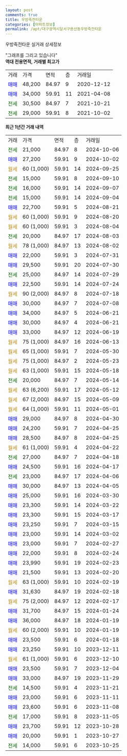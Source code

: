 ```yaml
---
layout: post
comments: true
title: 우방죽전타운
categories: [아파트정보]
permalink: /apt/대구광역시달서구용산동우방죽전타운
---
```


우방죽전타운 실거래 상세정보

<script type="text/javascript">
  google.charts.load('current', {'packages':['line', 'corechart']});
  google.charts.setOnLoadCallback(drawChart);

  function drawChart() {
    var data = new google.visualization.DataTable();
    data.addColumn('date', '거래일');
    data.addColumn('number', "매매");
    data.addColumn('number', "전세");
    data.addColumn('number', "전매");

    data.addRows([[new Date(Date.parse("2024-10-06")), null, 21000, null], [new Date(Date.parse("2024-10-02")), 27200, null, null], [new Date(Date.parse("2024-09-25")), null, null, null], [new Date(Date.parse("2024-09-10")), null, 15000, null], [new Date(Date.parse("2024-09-07")), null, 16000, null], [new Date(Date.parse("2024-09-04")), null, 15000, null], [new Date(Date.parse("2024-08-21")), 22700, null, null], [new Date(Date.parse("2024-08-20")), null, null, null], [new Date(Date.parse("2024-08-04")), null, null, null], [new Date(Date.parse("2024-08-03")), null, 20000, null], [new Date(Date.parse("2024-08-02")), null, null, null], [new Date(Date.parse("2024-07-31")), 22000, null, null], [new Date(Date.parse("2024-07-30")), 29500, null, null], [new Date(Date.parse("2024-07-29")), null, 25000, null], [new Date(Date.parse("2024-07-24")), 22500, null, null], [new Date(Date.parse("2024-07-18")), null, null, null], [new Date(Date.parse("2024-07-08")), 30000, null, null], [new Date(Date.parse("2024-06-21")), 34000, null, null], [new Date(Date.parse("2024-06-21")), 30000, null, null], [new Date(Date.parse("2024-06-19")), 33000, null, null], [new Date(Date.parse("2024-06-13")), null, null, null], [new Date(Date.parse("2024-05-30")), null, null, null], [new Date(Date.parse("2024-05-23")), null, null, null], [new Date(Date.parse("2024-05-18")), null, null, null], [new Date(Date.parse("2024-05-14")), null, 20000, null], [new Date(Date.parse("2024-05-12")), null, null, null], [new Date(Date.parse("2024-05-09")), null, null, null], [new Date(Date.parse("2024-05-01")), null, null, null], [new Date(Date.parse("2024-04-30")), 29000, null, null], [new Date(Date.parse("2024-04-25")), 24200, null, null], [new Date(Date.parse("2024-04-25")), 28500, null, null], [new Date(Date.parse("2024-04-22")), null, null, null], [new Date(Date.parse("2024-04-18")), null, 27000, null], [new Date(Date.parse("2024-04-17")), 24500, null, null], [new Date(Date.parse("2024-04-06")), null, 23000, null], [new Date(Date.parse("2024-04-05")), 30000, null, null], [new Date(Date.parse("2024-03-30")), 25000, null, null], [new Date(Date.parse("2024-03-22")), 23300, null, null], [new Date(Date.parse("2024-03-17")), 23300, null, null], [new Date(Date.parse("2024-03-15")), 23250, null, null], [new Date(Date.parse("2024-03-02")), 23000, null, null], [new Date(Date.parse("2024-02-27")), 23000, null, null], [new Date(Date.parse("2024-02-24")), 22000, null, null], [new Date(Date.parse("2024-02-23")), 23990, null, null], [new Date(Date.parse("2024-02-20")), 21500, null, null], [new Date(Date.parse("2024-02-19")), null, null, null], [new Date(Date.parse("2024-02-18")), 31630, null, null], [new Date(Date.parse("2024-02-17")), null, null, null], [new Date(Date.parse("2024-01-24")), 31700, null, null], [new Date(Date.parse("2024-01-19")), 36000, null, null], [new Date(Date.parse("2024-01-19")), null, null, null], [new Date(Date.parse("2024-01-18")), 23500, null, null], [new Date(Date.parse("2023-12-11")), 23250, null, null], [new Date(Date.parse("2023-12-10")), null, null, null], [new Date(Date.parse("2023-12-04")), 23500, null, null], [new Date(Date.parse("2023-11-29")), 33000, null, null], [new Date(Date.parse("2023-11-21")), null, 14500, null], [new Date(Date.parse("2023-11-11")), 23000, null, null], [new Date(Date.parse("2023-11-08")), 23600, null, null], [new Date(Date.parse("2023-11-05")), null, 17000, null], [new Date(Date.parse("2023-10-28")), 23700, null, null], [new Date(Date.parse("2023-10-27")), 20000, null, null], [new Date(Date.parse("2023-10-25")), null, 14000, null]]);

    var options = {
      hAxis: {
        format: 'yyyy/MM/dd'
      },    
      lineWidth: 0,
      pointsVisible: true,    
      title: '최근 1년간 유형별 실거래가 분포',
      legend: { position: 'bottom' }
    };

    var formatter = new google.visualization.NumberFormat({pattern:'###,###'} );
    formatter.format(data, 1);
    formatter.format(data, 2);
    
    setTimeout(function() {
        var chart = new google.visualization.LineChart(document.getElementById('columnchart_material'));
        chart.draw(data, (options));
        document.getElementById('loading').style.display = 'none';
    }, 200);
  }
</script>


<div id="loading" style="z-index:20; display: block; margin-left: 0px">"그래프를 그리고 있습니다"</div>
<div id="columnchart_material" style="width: 95%; margin-left: 0px; display: block"></div>
<!-- contents start -->
<b>역대 전용면적, 거래별 최고가</b>
<table class="sortable">
    <tr>
      <td>거래</td>
      <td>가격</td>
      <td>면적</td>
      <td>층</td>
      <td>거래일</td>
    </tr>
        <tr>
          <td><a style="color: blue">매매</a></td>
          <td>48,200</td>
          <td>84.97</td>
          <td>9</td>
          <td>2020-12-12</td>
        </tr>            <tr>
          <td><a style="color: blue">매매</a></td>
          <td>34,000</td>
          <td>59.91</td>
          <td>11</td>
          <td>2021-04-08</td>
        </tr>        
        <tr>
              <td><a style="color: darkgreen">전세</a></td>
              <td>30,500</td>
              <td>84.97</td>
              <td>7</td>
              <td>2021-10-21</td>
            </tr>            <tr>
              <td><a style="color: darkgreen">전세</a></td>
              <td>29,000</td>
              <td>59.91</td>
              <td>8</td>
              <td>2021-10-02</td>
            </tr>        
    
</table>

<b>최근 1년간 거래 내역</b>

<table class="sortable">
    <tr>
      <td>거래</td>
      <td>가격</td>
      <td>면적</td>
      <td>층</td>
      <td>거래일</td>
    </tr>
    <tr>
      <td><a style="color: darkgreen">전세</a></td>
      <td>21,000</td>
      <td>84.97</td>
      <td>8</td>
      <td>2024-10-06</td>
    </tr>          <tr>
      <td><a style="color: blue">매매</a></td>
      <td>27,200</td>
      <td>59.91</td>
      <td>9</td>
      <td>2024-10-02</td>
    </tr>          <tr>
      <td><a style="color: darkgoldenrod">월세</a></td>
      <td>60 (1,000)</td>
      <td>59.91</td>
      <td>14</td>
      <td>2024-09-25</td>
    </tr>          <tr>
      <td><a style="color: darkgreen">전세</a></td>
      <td>15,000</td>
      <td>59.91</td>
      <td>8</td>
      <td>2024-09-10</td>
    </tr>          <tr>
      <td><a style="color: darkgreen">전세</a></td>
      <td>16,000</td>
      <td>59.91</td>
      <td>14</td>
      <td>2024-09-07</td>
    </tr>          <tr>
      <td><a style="color: darkgreen">전세</a></td>
      <td>15,000</td>
      <td>59.91</td>
      <td>14</td>
      <td>2024-09-04</td>
    </tr>          <tr>
      <td><a style="color: blue">매매</a></td>
      <td>22,700</td>
      <td>59.91</td>
      <td>5</td>
      <td>2024-08-21</td>
    </tr>          <tr>
      <td><a style="color: darkgoldenrod">월세</a></td>
      <td>60 (1,000)</td>
      <td>59.91</td>
      <td>9</td>
      <td>2024-08-20</td>
    </tr>          <tr>
      <td><a style="color: darkgoldenrod">월세</a></td>
      <td>60 (1,000)</td>
      <td>59.91</td>
      <td>3</td>
      <td>2024-08-04</td>
    </tr>          <tr>
      <td><a style="color: darkgreen">전세</a></td>
      <td>20,000</td>
      <td>84.97</td>
      <td>17</td>
      <td>2024-08-03</td>
    </tr>          <tr>
      <td><a style="color: darkgoldenrod">월세</a></td>
      <td>78 (1,000)</td>
      <td>84.97</td>
      <td>13</td>
      <td>2024-08-02</td>
    </tr>          <tr>
      <td><a style="color: blue">매매</a></td>
      <td>22,000</td>
      <td>59.91</td>
      <td>3</td>
      <td>2024-07-31</td>
    </tr>          <tr>
      <td><a style="color: blue">매매</a></td>
      <td>29,500</td>
      <td>59.91</td>
      <td>20</td>
      <td>2024-07-30</td>
    </tr>          <tr>
      <td><a style="color: darkgreen">전세</a></td>
      <td>25,000</td>
      <td>84.97</td>
      <td>14</td>
      <td>2024-07-29</td>
    </tr>          <tr>
      <td><a style="color: blue">매매</a></td>
      <td>22,500</td>
      <td>59.91</td>
      <td>14</td>
      <td>2024-07-24</td>
    </tr>          <tr>
      <td><a style="color: darkgoldenrod">월세</a></td>
      <td>90 (2,000)</td>
      <td>84.97</td>
      <td>8</td>
      <td>2024-07-18</td>
    </tr>          <tr>
      <td><a style="color: blue">매매</a></td>
      <td>30,000</td>
      <td>84.97</td>
      <td>7</td>
      <td>2024-07-08</td>
    </tr>          <tr>
      <td><a style="color: blue">매매</a></td>
      <td>34,000</td>
      <td>84.97</td>
      <td>5</td>
      <td>2024-06-21</td>
    </tr>          <tr>
      <td><a style="color: blue">매매</a></td>
      <td>30,000</td>
      <td>84.97</td>
      <td>4</td>
      <td>2024-06-21</td>
    </tr>          <tr>
      <td><a style="color: blue">매매</a></td>
      <td>33,000</td>
      <td>84.97</td>
      <td>12</td>
      <td>2024-06-19</td>
    </tr>          <tr>
      <td><a style="color: darkgoldenrod">월세</a></td>
      <td>75 (1,000)</td>
      <td>84.97</td>
      <td>16</td>
      <td>2024-06-13</td>
    </tr>          <tr>
      <td><a style="color: darkgoldenrod">월세</a></td>
      <td>65 (1,000)</td>
      <td>59.91</td>
      <td>7</td>
      <td>2024-05-30</td>
    </tr>          <tr>
      <td><a style="color: darkgoldenrod">월세</a></td>
      <td>75 (1,000)</td>
      <td>84.97</td>
      <td>2</td>
      <td>2024-05-23</td>
    </tr>          <tr>
      <td><a style="color: darkgoldenrod">월세</a></td>
      <td>63 (1,000)</td>
      <td>59.91</td>
      <td>15</td>
      <td>2024-05-18</td>
    </tr>          <tr>
      <td><a style="color: darkgreen">전세</a></td>
      <td>20,000</td>
      <td>84.97</td>
      <td>7</td>
      <td>2024-05-14</td>
    </tr>          <tr>
      <td><a style="color: darkgoldenrod">월세</a></td>
      <td>63 (6,200)</td>
      <td>59.91</td>
      <td>17</td>
      <td>2024-05-12</td>
    </tr>          <tr>
      <td><a style="color: darkgoldenrod">월세</a></td>
      <td>67 (2,000)</td>
      <td>84.97</td>
      <td>15</td>
      <td>2024-05-09</td>
    </tr>          <tr>
      <td><a style="color: darkgoldenrod">월세</a></td>
      <td>64 (1,000)</td>
      <td>59.91</td>
      <td>11</td>
      <td>2024-05-01</td>
    </tr>          <tr>
      <td><a style="color: blue">매매</a></td>
      <td>29,000</td>
      <td>84.97</td>
      <td>8</td>
      <td>2024-04-30</td>
    </tr>          <tr>
      <td><a style="color: blue">매매</a></td>
      <td>24,200</td>
      <td>59.91</td>
      <td>7</td>
      <td>2024-04-25</td>
    </tr>          <tr>
      <td><a style="color: blue">매매</a></td>
      <td>28,500</td>
      <td>84.97</td>
      <td>8</td>
      <td>2024-04-25</td>
    </tr>          <tr>
      <td><a style="color: darkgoldenrod">월세</a></td>
      <td>61 (1,000)</td>
      <td>59.91</td>
      <td>4</td>
      <td>2024-04-22</td>
    </tr>          <tr>
      <td><a style="color: darkgreen">전세</a></td>
      <td>27,000</td>
      <td>84.97</td>
      <td>7</td>
      <td>2024-04-18</td>
    </tr>          <tr>
      <td><a style="color: blue">매매</a></td>
      <td>24,500</td>
      <td>59.91</td>
      <td>16</td>
      <td>2024-04-17</td>
    </tr>          <tr>
      <td><a style="color: darkgreen">전세</a></td>
      <td>23,000</td>
      <td>84.97</td>
      <td>17</td>
      <td>2024-04-06</td>
    </tr>          <tr>
      <td><a style="color: blue">매매</a></td>
      <td>30,000</td>
      <td>84.97</td>
      <td>13</td>
      <td>2024-04-05</td>
    </tr>          <tr>
      <td><a style="color: blue">매매</a></td>
      <td>25,000</td>
      <td>59.91</td>
      <td>16</td>
      <td>2024-03-30</td>
    </tr>          <tr>
      <td><a style="color: blue">매매</a></td>
      <td>23,300</td>
      <td>59.91</td>
      <td>14</td>
      <td>2024-03-22</td>
    </tr>          <tr>
      <td><a style="color: blue">매매</a></td>
      <td>23,300</td>
      <td>59.91</td>
      <td>15</td>
      <td>2024-03-17</td>
    </tr>          <tr>
      <td><a style="color: blue">매매</a></td>
      <td>23,250</td>
      <td>59.91</td>
      <td>7</td>
      <td>2024-03-15</td>
    </tr>          <tr>
      <td><a style="color: blue">매매</a></td>
      <td>23,000</td>
      <td>59.91</td>
      <td>14</td>
      <td>2024-03-02</td>
    </tr>          <tr>
      <td><a style="color: blue">매매</a></td>
      <td>23,000</td>
      <td>59.91</td>
      <td>7</td>
      <td>2024-02-27</td>
    </tr>          <tr>
      <td><a style="color: blue">매매</a></td>
      <td>22,000</td>
      <td>59.91</td>
      <td>8</td>
      <td>2024-02-24</td>
    </tr>          <tr>
      <td><a style="color: blue">매매</a></td>
      <td>23,990</td>
      <td>59.91</td>
      <td>19</td>
      <td>2024-02-23</td>
    </tr>          <tr>
      <td><a style="color: blue">매매</a></td>
      <td>21,500</td>
      <td>59.91</td>
      <td>13</td>
      <td>2024-02-20</td>
    </tr>          <tr>
      <td><a style="color: darkgoldenrod">월세</a></td>
      <td>63 (1,000)</td>
      <td>59.91</td>
      <td>10</td>
      <td>2024-02-19</td>
    </tr>          <tr>
      <td><a style="color: blue">매매</a></td>
      <td>31,630</td>
      <td>84.97</td>
      <td>19</td>
      <td>2024-02-18</td>
    </tr>          <tr>
      <td><a style="color: darkgoldenrod">월세</a></td>
      <td>75 (2,000)</td>
      <td>84.97</td>
      <td>12</td>
      <td>2024-02-17</td>
    </tr>          <tr>
      <td><a style="color: blue">매매</a></td>
      <td>31,700</td>
      <td>84.97</td>
      <td>15</td>
      <td>2024-01-24</td>
    </tr>          <tr>
      <td><a style="color: blue">매매</a></td>
      <td>36,000</td>
      <td>84.97</td>
      <td>18</td>
      <td>2024-01-19</td>
    </tr>          <tr>
      <td><a style="color: darkgoldenrod">월세</a></td>
      <td>60 (2,000)</td>
      <td>59.91</td>
      <td>10</td>
      <td>2024-01-19</td>
    </tr>          <tr>
      <td><a style="color: blue">매매</a></td>
      <td>23,500</td>
      <td>59.91</td>
      <td>6</td>
      <td>2024-01-18</td>
    </tr>          <tr>
      <td><a style="color: blue">매매</a></td>
      <td>23,250</td>
      <td>59.91</td>
      <td>10</td>
      <td>2023-12-11</td>
    </tr>          <tr>
      <td><a style="color: darkgoldenrod">월세</a></td>
      <td>61 (1,000)</td>
      <td>59.91</td>
      <td>6</td>
      <td>2023-12-10</td>
    </tr>          <tr>
      <td><a style="color: blue">매매</a></td>
      <td>23,500</td>
      <td>59.91</td>
      <td>7</td>
      <td>2023-12-04</td>
    </tr>          <tr>
      <td><a style="color: blue">매매</a></td>
      <td>33,000</td>
      <td>84.97</td>
      <td>19</td>
      <td>2023-11-29</td>
    </tr>          <tr>
      <td><a style="color: darkgreen">전세</a></td>
      <td>14,500</td>
      <td>59.91</td>
      <td>4</td>
      <td>2023-11-21</td>
    </tr>          <tr>
      <td><a style="color: blue">매매</a></td>
      <td>23,000</td>
      <td>59.91</td>
      <td>6</td>
      <td>2023-11-11</td>
    </tr>          <tr>
      <td><a style="color: blue">매매</a></td>
      <td>23,600</td>
      <td>59.91</td>
      <td>6</td>
      <td>2023-11-08</td>
    </tr>          <tr>
      <td><a style="color: darkgreen">전세</a></td>
      <td>17,000</td>
      <td>59.91</td>
      <td>8</td>
      <td>2023-11-05</td>
    </tr>          <tr>
      <td><a style="color: blue">매매</a></td>
      <td>23,700</td>
      <td>59.91</td>
      <td>12</td>
      <td>2023-10-28</td>
    </tr>          <tr>
      <td><a style="color: blue">매매</a></td>
      <td>20,000</td>
      <td>59.91</td>
      <td>1</td>
      <td>2023-10-27</td>
    </tr>          <tr>
      <td><a style="color: darkgreen">전세</a></td>
      <td>14,000</td>
      <td>59.91</td>
      <td>6</td>
      <td>2023-10-25</td>
    </tr>      </table>
<!-- contents end -->    

